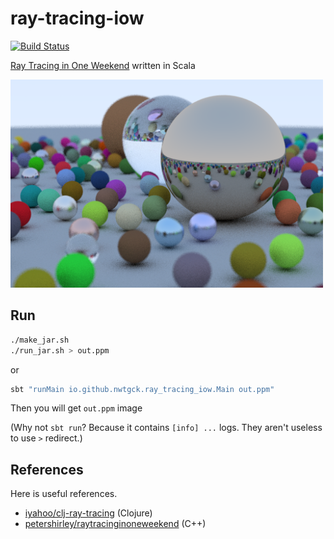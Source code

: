 # ray-tracing-iow
[![Build Status](https://travis-ci.com/nwtgck/ray-tracing-iow-scala.svg?token=TuxNpqznwwyy7hyJwBVm&branch=master)](https://travis-ci.com/nwtgck/ray-tracing-iow-scala)

[Ray Tracing in One Weekend](http://in1weekend.blogspot.jp/2016/01/ray-tracing-in-one-weekend.html) written in Scala


<img src='image_logs/pngs/chapter12.png' width='500'>

## Run

```bash
./make_jar.sh
./run_jar.sh > out.ppm
```

or

```bash
sbt "runMain io.github.nwtgck.ray_tracing_iow.Main out.ppm"
```

Then you will get `out.ppm` image


(Why not `sbt run`? Because it contains `[info] ...` logs. They aren't useless to use `>` redirect.)

## References

Here is useful references.

* [iyahoo/clj-ray-tracing](https://github.com/iyahoo/clj-ray-tracing) (Clojure)
* [petershirley/raytracinginoneweekend](https://github.com/petershirley/raytracinginoneweekend) (C++)